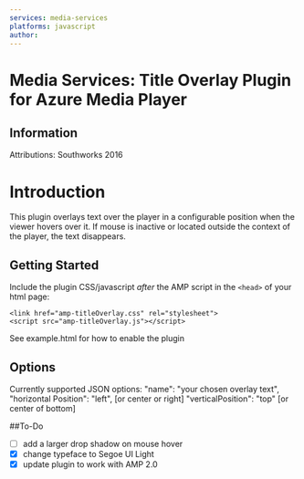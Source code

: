 ```yaml
---
services: media-services
platforms: javascript
author: 
---
```

# Media Services: Title Overlay Plugin for Azure Media Player


## Information

Attributions:  Southworks 2016

# Introduction

This plugin overlays text over the player in a configurable position when the viewer hovers over it. If mouse is inactive or located outside the context of the player, the text disappears. 

## Getting Started

Include the plugin CSS/javascript *after* the AMP script in the `<head>` of your html page:

```<link href="amp-titleOverlay.css" rel="stylesheet">```<br />
```<script src="amp-titleOverlay.js"></script>```

See example.html for how to enable the plugin 

## Options

Currently supported JSON options: 
"name": "your chosen overlay text",
"horizontal Position": "left", [or center or right] 
"verticalPosition": "top" [or center of bottom]


##To-Do
- [ ] add a larger drop shadow on mouse hover 
- [x] change typeface to Segoe UI Light
- [x] update plugin to work with AMP 2.0 
